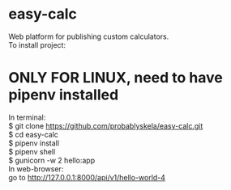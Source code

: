 # easy-calc  
Web platform for publishing custom calculators.  
To install project:  
# ONLY FOR LINUX, need to have pipenv installed  
In terminal:  
$ git clone https://github.com/probablyskela/easy-calc.git  
$ cd easy-calc  
$ pipenv install  
$ pipenv shell  
$ gunicorn -w 2 hello:app  
In web-browser:  
go to http://127.0.0.1:8000/api/v1/hello-world-4  
